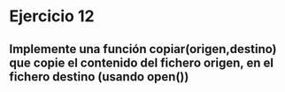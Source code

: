 # Ejercicio 12
## Implemente una función copiar(origen,destino) que copie el contenido del fichero origen, en el fichero destino (usando open())